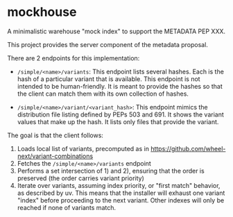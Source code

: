 # mockhouse
A minimalistic warehouse "mock index" to support the METADATA PEP XXX.

This project provides the server component of the metadata proposal.

There are 2 endpoints for this implementation:

* `/simple/<name>/variants`: This endpoint lists several hashes. Each is the
  hash of a particular variant that is available. This endpoint is not intended
  to be human-friendly. It is meant to provide the hashes so that the client can
  match them with its own collection of hashes.

* `/simple/<name>/variant/<variant_hash>`: This endpoint mimics the distribution
  file listing defined by PEPs 503 and 691. It shows the variant values that
  make up the hash. It lists only files that provide the variant.

The goal is that the client follows:

1. Loads local list of variants, precomputed as in https://github.com/wheel-next/variant-combinations
2. Fetches the `/simple/<name>/variants` endpoint
3. Performs a set intersection of 1) and 2), ensuring that the order is preserved (the order carries variant priority)
4. Iterate over variants, assuming index priority, or "first match" behavior, as
  described by uv. This means that the installer will exhaust one variant "index"
  before proceeding to the next variant. Other indexes will only be reached if
  none of variants match.